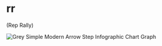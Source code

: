 # rr
(Rep Rally)

![Grey Simple Modern Arrow Step Infographic Chart Graph](https://github.com/user-attachments/assets/c4beb195-7c0f-47d3-8974-dce20627b56c)
